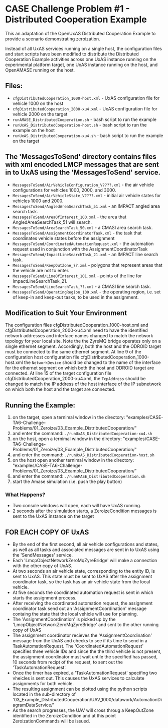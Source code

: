 # CASE Challenge Problem #1 - Distributed Cooperation Example

This an adaptation of the OpenUxAS Distributed Cooperation Example to provide a scenario demonstrating zeroization.

Instead of all UxAS services running on a single host, the configuration files and start scripts have been modified to distribute the Distributed Cooperation Example activities across
one UxAS instance running on the experimental platform target, one UxAS instance running on the host, and OpenAMASE running on the host.

## Files:

* `cfgDistributedCooperation_1000-host.xml` - UxAS configuration file for vehicle 1000 on the host
* `cfgDistributedCooperation_2000-xu4.xml` - UxAS configuration file for vehicle 2000 on the target
* `runAMASE_DistributedCooperation.sh` - bash script to run the example
* `runUxAS_DistributedCooperation-host.sh` - bash script to run the example on the host
* `runUxAS_DistributedCooperation-xu4.sh` - bash script to run the example on the target
 
## The 'MessagesToSend' directory contains files with xml encoded LMCP messages that are sent in to UxAS using the 'MessagesToSend' service. ##

* `MessagesToSend/AirVehicleConfiguration_V????.xml` - the air vehicle configurations for vehicles 1000, 2000, and 3000.
* `MessagesToSend/AirVehicleState_V????.xml` - initial air vehicle states for vehicles  1000 and 2000.
* `MessagesToSend/AngledAreaSearchTask_51.xml` - an IMPACT angled area search task.
* `MessagesToSend/AreaOfInterest_100.xml` - the area that AngledAreaSearchTask_51 will search.
* `MessagesToSend/AreaSearchTask_50.xml` - a CMASI area search task.
* `MessagesToSend/AssignmentCoordinatorTask.xml` - the task that coordinates vehicle states before the assignment
* `MessagesToSend/CoordinatedAutomationRequest.xml` - the automation request used in conjunction with the AssignmentCoordinatorTask
* `MessagesToSend/ImpactLineSearchTask_21.xml` - an IMPACT line search task.
* `MessagesToSend/KeepOutZone_??.xml` - polygons that represent areas that the vehicle are not to enter.
* `MessagesToSend/LineOfInterest_101.xml` - points of the line for ImpactLineSearchTask_21.
* `MessagesToSend/LineSearchTask_??.xml` - a CMASI line search task.
* `MessagesToSend/OperatingRegion_100.xml` - the operating region, i.e. set of keep-in and keep-out tasks, to be used in the assignment.

## Modification to Suit Your Environment

The configuration files cfgDistributedCooperation_1000-host.xml and cfgDistributedCooperation_2000-xu4.xml need to have the identified network addresses and interface names changed
to match the network topology for your local site.  Note the the ZyreMQ bridge operates only on a single ethernet segment.  Accordingly, both the host and the ODROID target must be
connected to the same ethernet segment.  At line 9 of the configuration host configuration file cfgDistributedCooperation_1000-host.xml the `NetworkDevice` should be changed to the
name of the interface for the ethernet segment on which both the host and ODROID target are connected.  At line 15 of the target configuration file cfgDistributedCooperation_2000-xu4.xml,
the `TcpAddress` should be changed to match the IP address of the host interface of the IP subnetwork on which both the host and the target are connected.

## Running the Example:

1. on the target, open a ternimal window in the directory: "examples/CASE-TA6-Challenge-Problems/01_Zeroize/03_Example_DistributedCooperation/"
2. and enter the command: `./runUxAS_DistributedCooperation-xu4.sh`
3. on the host, open a ternimal window in the directory: "examples/CASE-TA6-Challenge-Problems/01_Zeroize/03_Example_DistributedCooperation/"
4. and enter the command: `./runUxAS_DistributedCooperation-host.sh`
5. on the host open another ternimal window in the directory: "examples/CASE-TA6-Challenge-Problems/01_Zeroize/03_Example_DistributedCooperation/"
6. and enter the command: `./runAMASE_DistributedCooperation.sh`
7. start the Amase simulation (i.e. push the play button)

### What Happens?
* Two console windows will open, each will have UxAS running.
* 2 seconds after the simulation starts, a ZeroizeCondition messages is sent to the UxAS instance on the target
## FOR EACH COPY OF UxAS ##
* By the end of the first second, all air vehicle configurations and states, as well as all tasks and associated messages are sent in to UxAS using the 'SendMessages' service.
* Each 'LmcpObjectNetworkZeroMqZyreBridge' will make a connection with the other copy of UxAS.
* At two seconds an air vehicle state, corresponding to the entity ID, is sent to UxAS. This state must be sent to UxAS after the assignment coordinator task, so the task has an air vehicle state from the local vehicle.
* At five seconds the coordinated automation request is sent in which starts the assignment process.
* After receiving the coordinated automation request, the assignment coordinator task send out an 'AssignmentCoordination' message containg the state that the local vehicle will use for planning.
* The 'AssignmentCoordination' is picked up by the 'LmcpObjectNetworkZeroMqZyreBridge' and sent to the other running copy of UxAS
* The assignment coordinator recieves the 'AssignmentCoordination' message from the UxAS and checks to see if its time to send in a TaskAutomationRequest. The 'CoordinatedAutomationRequest' specifies three vehicle IDs and since the the third vehicle is not present, the assignment coordinator must wait untile the specified has passed, 10 seconds from recipt of the request, to sent out the 'TaskAutomationRequest'.
* Once the timer has expired, a 'TaskAutomationRequest' specifing two vheicles is sent out. This causes the UxAS services to calculate assignments for both vehicle.
* The resulting assignment can be plotted using the python scripts located in the sub-directory of '03_Example_DistributedCooperation/UAV_1000/datawork/AutomationDiagramDataService/'
* As the search progresses, the UAV will cross throug a KeepOutZone identified in the ZeroizeCondition and at this point ZeroizationCommands will be issued.

